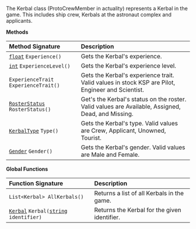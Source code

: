 The Kerbal class (ProtoCrewMember in actuality) represents a Kerbal in the game.  This includes ship crew, Kerbals at the astronaut complex and applicants.

**Methods**

| Method Signature | Description |
| :--- | :--- |
| [`float`](Numeric-Type) `Experience()` | Gets the Kerbal's experience. |
| [`int`](Numeric-Type) `ExperienceLevel()` | Gets the Kerbal's experience level. |
| `ExperienceTrait ExperienceTrait()` | Gets the Kerbal's experience trait.  Valid values in stock KSP are Pilot, Engineer and Scientist. |
| [`RosterStatus`](Enumeration-Type) `RosterStatus()` | Get's the Kerbal's status on the roster.  Valid values are Available, Assigned, Dead, and Missing. |
| [`KerbalType`](Enumeration-Type) `Type()` | Gets the Kerbal's type.  Valid values are Crew, Applicant, Unowned, Tourist. |
| [`Gender`](Enumeration-Type) `Gender()` | Gets the Kerbal's gender.  Valid values are Male and Female. |

**Global Functions**

| Function Signature| Description |
| :--- | :--- |
| `List<Kerbal> AllKerbals()` | Returns a list of all Kerbals in the game. |
| [`Kerbal`](Kerbal-Type) `Kerbal(`[`string`](String-Type)` identifier)` | Returns the Kerbal for the given identifier. |
